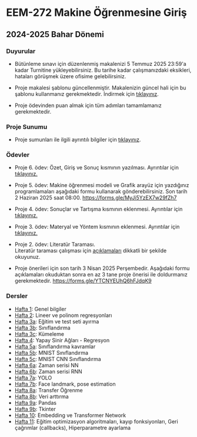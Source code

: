 # EEM-272 Makine Öğrenmesine Giriş

## 2024-2025 Bahar Dönemi



### Duyurular

- Bütünleme sınavı için düzenlenmiş makalenizi 5 Temmuz 2025 23:59'a kadar  Turnitine yükleyebilirsiniz. Bu tarihe kadar çalışmanızdaki eksikleri, hataları görüşmek üzere ofisime gelebilirsiniz.

- Proje makalesi şablonu güncellenmiştir. Makalenizin güncel hali için bu şablonu kullanmanız gerekmektedir. İndirmek için [tıklayınız](diger/files/rapor_sablon_v2.docx).

- Proje ödevinden puan almak için tüm adımları tamamlamanız gerekmektedir.

### Proje Sunumu

- Proje sumunları ile ilgili ayrıntılı bilgiler için [tıklayınız](diger/sunum.md).



### Ödevler


- Proje 6. ödev: Özet, Giriş ve Sonuç kısmının yazılması. Ayrıntılar için [tıklayınız.](diger/projeler.md) 

- Proje 5. ödev: Makine öğrenmesi modeli  ve Grafik arayüz için yazdığınız programlamaları aşağıdaki formu kullanarak gönderebilirsiniz. Son tarih 2 Haziran 2025 saat 08:00.
<https://forms.gle/MyJi5YzEX7w29fZh7>


- Proje 4. ödev: Sonuçlar ve Tartışma kısmının eklenmesi. Ayrıntılar için [tıklayınız.](diger/projeler.md) 

- Proje 3. ödev: Materyal ve Yöntem kısmının eklenmesi. Ayrıntılar için [tıklayınız.](diger/projeler.md) 

- Proje 2. ödev: Literatür Taraması.   
Literatür taraması çalışması için [açıklamaları](diger/projeler.md) dikkatli bir şekilde okuyunuz.

- Proje önerileri için son tarih 3 Nisan 2025 Perşembedir.   Aşağıdaki formu  açıklamaları okuduktan sonra en az 3 tane proje önerisi ile doldurmanız gerekmektedir. <https://forms.gle/YTCNYEUhQ6hFJdqK9>




### Dersler

- [Hafta 1](./dersler/01.md): Genel bilgiler 
- [Hafta 2](./dersler/02.md): Lineer ve polinom regresyonları
- [Hafta 3a](./dersler/03a.md): Eğitim ve test seti ayırma
- [Hafta 3b](./dersler/03b.md): Sınıflandırma
- [Hafta 3c](./dersler/03c.md): Kümeleme
- [Hafta 4](./dersler/04.md): Yapay Sinir Ağları - Regresyon
- [Hafta 5a](./dersler/05a.md): Sınıflandırma kavramlar
- [Hafta 5b](./dersler/05b.md): MNIST Sınıflandırma
- [Hafta 5c](./dersler/05c.md): MNIST CNN Sınıflandırma
- [Hafta 6a](./dersler/06a.md): Zaman serisi NN 
- [Hafta 6b](./dersler/06b.md): Zaman serisi RNN
- [Hafta 7a](./dersler/07a.md): YOLO
- [Hafta 7b](./dersler/07b.md): Face landmark, pose estimation 
- [Hafta 8a](./dersler/08a.md): Transfer Öğrenme
- [Hafta 8b](./dersler/08b.md): Veri arttırma
- [Hafta 9a](./dersler/09a.md): Pandas
- [Hafta 9b](./dersler/09b.md): Tkinter
- [Hafta 10](./dersler/10.md): Embedding ve Transformer Network
- [Hafta 11](./dersler/11.md): Eğitim optimizasyon algoritmaları, kayıp fonksiyonları, Geri çağrımlar (callbacks), Hiperparametre ayarlama




<!-- -
- 
- [Hafta 2](./dersler/02.md): C# konsol örnekleri
- [Hafta 3](./dersler/03.md): C# form uygulamaları
- [Hafta 4](./dersler/04.md): Python programı, editörler, Jupyter, Programlamaya giriş.
- [Hafta 5](./dersler/05.md): 
- [Hafta 6](./dersler/06.md): 
- [Hafta 7](./dersler/07.md): 
- [Hafta 8](./dersler/08.md): 
- [Hafta 9](./dersler/09.md): Global değişken, Sınıf
- [Hafta 10](./dersler/10.md): NumPy
- [Hafta 11](./dersler/11.md): Matplotlib
- [Hafta 12](./dersler/12.md): Görüntü işleme, OpenCV - 1
- [Hafta 13](./dersler/13.md): Görüntü işleme, OpenCV - 2
- [Hafta 14](./dersler/14.md): Raspberry Pi GPIO Programlama





kaynak:

https://github.com/pytopia/Python-Programming/tree/main/Lectures

[Hafta 2](./dersler/02.md): Sıralı LED yakma söndürmek örnekleri, random fonksiyonu, ikili sayıcı
- [Hafta 3](./dersler/03.md): input pin modu, pull-up, pull-down dirençleri, millis() fonksiyonu 
- [Hafta 4](./dersler/04.md): Yazılımla debounce, 7 segmentli gösterge, BCD to 7 segment decoder entegresi
- [Hafta 5](./dersler/05.md): 8-bit kaydırma yazmacı uygulamaları, RGB LED, 16x2 LCD
- [Hafta 6](./dersler/06.md): Analog okuma, map() fonksiyonu, analogWrite() - PWM sinyali
- [Hafta 7](./dersler/07.md): LCD uygulamaları, motor sürme, RGB LED analogWrite(), servo motor, osiloskop ve röle kullanımı

#### Python Programlama

- [Hafta 8](./dersler/08.md): print, dir, help, str.title fonksiyonlarının kullanımı, listeler, sort metodu,
- [Hafta 9](./dersler/09.md): 
- [Hafta 10](./dersler/10.md): 
- [Hafta 11](./dersler/11.md): 
- [Hafta 12](./dersler/12.md): 
- [Hafta 13](./dersler/13.md): 
- [Hafta 14](./dersler/14.md): 

#### Kaynaklar
- [Tinkercad](https://www.tinkercad.com)
Kaydolduktan sonra Tasarımlar -> Yeni -> Devre linkerini takip ederek Arduino tasarım ve kodlamaları yapılabilir.
- [Arduino Language Reference Sayfası](https://www.arduino.cc/reference/en/)
- [Arduino Built-in Examples](https://docs.arduino.cc/built-in-examples/)

#### Kitaplar
[Hiperkitap](https://www.hiperkitap.com/) ve [Turcademy](https://www.turcademy.com/tr) sitelerine üniversitemiz üye olduğundan bu sitedeki kitaplara ücretsiz ulaşabilirsiniz.   
Kampus dışı erişim ayarları için [tıklayınız](https://bidb.isparta.edu.tr/tr/servisler/kampus-disi-erisim-6932s.html).
- [Projeler ile arduino, Erdal Delebe](https://www.hiperkitap.com/projeler-ile-arduino)
- [Arduino atölyesi, Erdal Delebe](https://www.hiperkitap.com/arduino-atolyesi)
- [Herkes için arduino, Gökhan Su](https://www.hiperkitap.com/herkes-icin-arduino) 

-->



